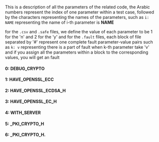 This is a description of all the parameters of the related code,
the Arabic numbers represent the index of one parameter within a test case,
followed by the characters representing the names of the parameters,
such as `i: NAME` representing the name of i-th parameter is **NAME** 


for the `.csv` and `.safe` files, we define the value of each parameter to be 1 for the 'n' and 2 for the 'y'
and for the `.fault` files, each block of file separated by '#' represent one complete fault parameter-value pairs
such as `k: v` representing there is a part of fault when k-th parameter take 'v'
and if you assign all the parameters within a block to the corresponding values, you will get an fault


#### 0: DEBUG_CRYPTO 
#### 1: HAVE_OPENSSL_ECC 
#### 2: HAVE_OPENSSL_ECDSA_H 
#### 3: HAVE_OPENSSL_EC_H 
#### 4: WITH_SERVER 
#### 5: _PKI_CRYPTO_H 
#### 6: _PKI_CRYPTO_H. 
